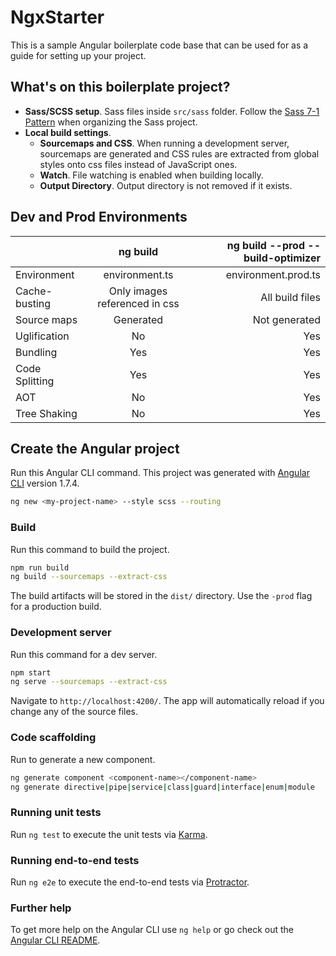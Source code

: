 # NgxStarter

This is a sample Angular boilerplate code base that can be used for as a guide for setting up your project.

## What's on this boilerplate project?
- **Sass/SCSS setup**. Sass files inside `src/sass` folder. Follow the [Sass 7-1 Pattern](https://sass-guidelin.es/#architecture) when organizing the Sass project.
- **Local build settings**.
    - **Sourcemaps and CSS**. When running a development server, sourcemaps are generated and CSS rules are extracted from global styles onto css files instead of JavaScript ones.
    - **Watch**. File watching is enabled when building locally.
    - **Output Directory**. Output directory is not removed if it exists.

## Dev and Prod Environments

| | ng build | ng build --prod --build-optimizer |
| :- |:-:| -:|
| Environment   | environment.ts | environment.prod.ts |
| Cache-busting | Only images referenced in css | All build files |
| Source maps | Generated | Not generated |
| Uglification | No | Yes |
| Bundling | Yes | Yes |
| Code Splitting | Yes | Yes |
| AOT | No | Yes |
| Tree Shaking | No | Yes |


## Create the Angular project

Run this Angular CLI command.
This project was generated with [Angular CLI](https://github.com/angular/angular-cli) version 1.7.4.

```bash
ng new <my-project-name> --style scss --routing
```

### Build

Run this command to build the project.

```bash
npm run build
ng build --sourcemaps --extract-css
```
The build artifacts will be stored in the `dist/` directory. Use the `-prod` flag for a production build.

### Development server

Run this command for a dev server.

```bash
npm start
ng serve --sourcemaps --extract-css
```

Navigate to `http://localhost:4200/`. The app will automatically reload if you change any of the source files.

### Code scaffolding

Run to generate a new component.

```bash
ng generate component <component-name></component-name>
ng generate directive|pipe|service|class|guard|interface|enum|module
```

### Running unit tests

Run `ng test` to execute the unit tests via [Karma](https://karma-runner.github.io).

### Running end-to-end tests

Run `ng e2e` to execute the end-to-end tests via [Protractor](http://www.protractortest.org/).

### Further help

To get more help on the Angular CLI use `ng help` or go check out the [Angular CLI README](https://github.com/angular/angular-cli/blob/master/README.md).

